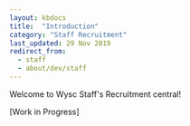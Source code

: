 ```yaml
---
layout: kbdocs
title:  "Introduction"
category: "Staff Recruitment"
last_updated: 29 Nov 2019
redirect_from:
  - staff
  - about/dev/staff
---
```


Welcome to Wysc Staff's Recruitment central!

[Work in Progress]
